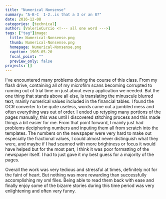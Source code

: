 ```yaml
---
title: "Numerical Nonsense"
summary: "A-B-C  1-2..is that a 3 or an 8?"
date: 2016-12-08
categories: [technical]
author: [ValerieCurcio <!--- all one word --->]
tags: ["tag"]image:
  title: Numerical-Nonsense.png
  thumb: Numerical-Nonsense.png
  homepage: Numerical-Nonsense.png
  caption: 1905-05-20
  focal_point: ""
  preview_only: false
projects: []
---
```


I've encountered many problems during the course of this class.  From
my flash drive, containing all of my microfilm scans becoming corrupted to
running out of trial time on just about every application we needed.  But the one
thing that stands above all else, is translating the minuscule blurred text,
mainly numerical values included in the financial tables.  I found the OCR
converter to be quite useless, words came out a jumbled mess and often
everything was out of order.  I ended up retyping many portions of the pages
manually, this was until I discovered stitching process and this made things a
bit easier for me.  From that point forward, I mainly just had problems
deciphering numbers and inputing them all from scratch into the templates.  The
numbers on the newspaper were very hard to make out especially the fractional
values, I could almost never distinguish what they were, and maybe if I had
scanned with more brightness or focus it would have helped but for the most
part, I think it was poor formatting of the newspaper itself.  I had to just gave
it my best guess for a majority of the pages.

Overall the work was very tedious and stressful at times, definitely not for the
faint of heart.  But nothing was more rewarding than successfully accomplishing
my xml files.  Being able to read them back with ease and finally enjoy some of
the bizarre stories during this time period was very enlightening and often
very funny.
